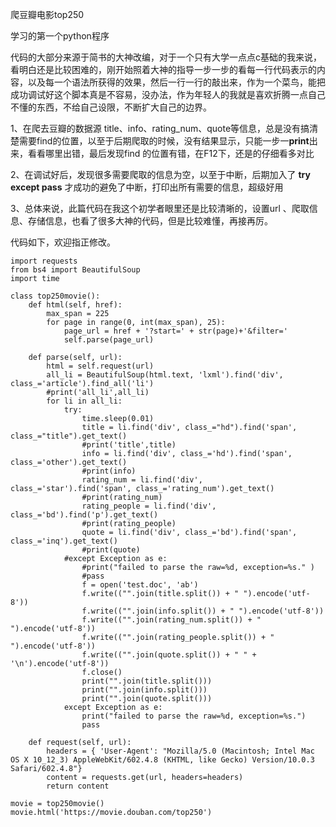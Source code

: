 爬豆瓣电影top250

学习的第一个python程序

代码的大部分来源于简书的大神改编，对于一个只有大学一点点c基础的我来说，看明白还是比较困难的，刚开始照着大神的指导一步一步的看每一行代码表示的内容，以及每一个语法所获得的效果，然后一行一行的敲出来，作为一个菜鸟，能把成功调试好这个脚本真是不容易，没办法，作为年轻人的我就是喜欢折腾一点自己不懂的东西，不给自己设限，不断扩大自己的边界。

1、在爬去豆瓣的数据源 title、info、rating_num、quote等信息，总是没有搞清楚需要find的位置，以至于后期爬取的时候，没有结果显示，只能一步一**print**出来，看看哪里出错，最后发现find 的位置有错，在F12下，还是的仔细看多对比

2、在调试好后，发现很多需要爬取的信息为空，以至于中断，后期加入了 **try  except  pass** 才成功的避免了中断，打印出所有需要的信息，超级好用

3、总体来说，此篇代码在我这个初学者眼里还是比较清晰的，设置url 、爬取信息、存储信息，也看了很多大神的代码，但是比较难懂，再接再厉。

代码如下，欢迎指正修改。

```
import requests
from bs4 import BeautifulSoup
import time

class top250movie():
    def html(self, href):
        max_span = 225
        for page in range(0, int(max_span), 25):
            page_url = href + '?start=' + str(page)+'&filter='
            self.parse(page_url)

    def parse(self, url):
        html = self.request(url)
        all_li = BeautifulSoup(html.text, 'lxml').find('div',  class_='article').find_all('li')
        #print('all_li',all_li)
        for li in all_li:
            try:
                time.sleep(0.01)
                title = li.find('div', class_="hd").find('span', class_="title").get_text()
                #print('title',title)
                info = li.find('div', class_='hd').find('span', class_='other').get_text()
                #print(info)
                rating_num = li.find('div', class_='star').find('span', class_='rating_num').get_text()
                #print(rating_num)
                rating_people = li.find('div', class_='bd').find('p').get_text()
                #print(rating_people)
                quote = li.find('div', class_='bd').find('span', class_='inq').get_text()
                #print(quote)
            #except Exception as e:
                #print("failed to parse the raw=%d, exception=%s." )
                #pass
                f = open('test.doc', 'ab')
                f.write(("".join(title.split()) + " ").encode('utf-8'))
                f.write(("".join(info.split()) + " ").encode('utf-8'))
                f.write(("".join(rating_num.split()) + " ").encode('utf-8'))
                f.write(("".join(rating_people.split()) + " ").encode('utf-8'))
                f.write(("".join(quote.split()) + " " + '\n').encode('utf-8'))
                f.close()
                print("".join(title.split()))
                print("".join(info.split()))
                print("".join(quote.split()))
            except Exception as e:
                print("failed to parse the raw=%d, exception=%s.")
                pass

    def request(self, url):
        headers = { 'User-Agent': "Mozilla/5.0 (Macintosh; Intel Mac OS X 10_12_3) AppleWebKit/602.4.8 (KHTML, like Gecko) Version/10.0.3 Safari/602.4.8"}
        content = requests.get(url, headers=headers)
        return content

movie = top250movie()
movie.html('https://movie.douban.com/top250')
```
